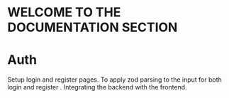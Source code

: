 # WELCOME TO THE DOCUMENTATION SECTION

# Auth 
Setup login and register pages. To apply zod parsing to the input for both login and register . Integrating the backend with the frontend. 